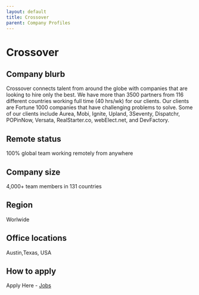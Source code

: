 ```yaml
---
layout: default
title: Crossover 
parent: Company Profiles
---
```


# Crossover 

## Company blurb

Crossover connects talent from around the globe with companies that are looking to hire only the best. We have more than 3500 partners from 116 different countries working full time (40 hrs/wk) for our clients. Our clients are Fortune 1000 companies that have challenging problems to solve. Some of our clients include Aurea, Mobi, Ignite, Upland, 3Seventy, Dispatchr, POPinNow, Versata, RealStarter.co, webElect.net, and DevFactory.

## Remote status
100% global team working remotely from anywhere

## Company size
4,000+ team members in 131 countries

## Region
Worlwide

## Office locations
Austin,Texas, USA

## How to apply
Apply Here - [ Jobs ](https://www.crossover.com/jobs)
